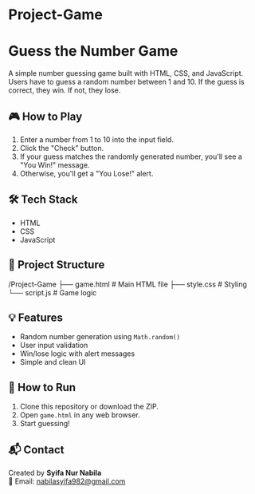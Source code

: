 # Project-Game
# Guess the Number Game

A simple number guessing game built with HTML, CSS, and JavaScript.  
Users have to guess a random number between 1 and 10. If the guess is correct, they win. If not, they lose.

## 🎮 How to Play

1. Enter a number from 1 to 10 into the input field.
2. Click the "Check" button.
3. If your guess matches the randomly generated number, you'll see a "You Win!" message.
4. Otherwise, you'll get a "You Lose!" alert.

## 🛠️ Tech Stack

- HTML
- CSS
- JavaScript

## 📁 Project Structure
/Project-Game
├── game.html # Main HTML file
├── style.css # Styling
└── script.js # Game logic


## 💡 Features

- Random number generation using `Math.random()`
- User input validation
- Win/lose logic with alert messages
- Simple and clean UI

## 🚀 How to Run

1. Clone this repository or download the ZIP.
2. Open `game.html` in any web browser.
3. Start guessing!

## 📬 Contact

Created by **Syifa Nur Nabila**  
📧 Email: nabilasyifa982@gmail.com
